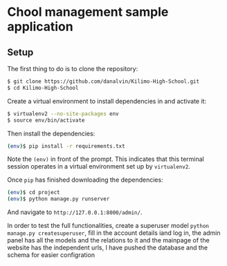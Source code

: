 # Chool management sample application

## Setup

The first thing to do is to clone the repository:

```sh
$ git clone https://github.com/danalvin/Kilimo-High-School.git
$ cd Kilimo-High-School
```

Create a virtual environment to install dependencies in and activate it:

```sh
$ virtualenv2 --no-site-packages env
$ source env/bin/activate
```

Then install the dependencies:

```sh
(env)$ pip install -r requirements.txt
```
Note the `(env)` in front of the prompt. This indicates that this terminal
session operates in a virtual environment set up by `virtualenv2`.

Once `pip` has finished downloading the dependencies:
```sh
(env)$ cd project
(env)$ python manage.py runserver
```
And navigate to `http://127.0.0.1:8000/admin/`.

In order to test the full functionalities, create a superuser model
`python manage.py createsuperuser`, fill in the account details iand log in, the admin panel has all the models and the relations to it and the mainpage of the website has the independent urls,
I have pushed the database and the schema for easier configration
